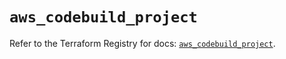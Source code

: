 # `aws_codebuild_project`

Refer to the Terraform Registry for docs: [`aws_codebuild_project`](https://registry.terraform.io/providers/hashicorp/aws/5.75.1/docs/resources/codebuild_project).
